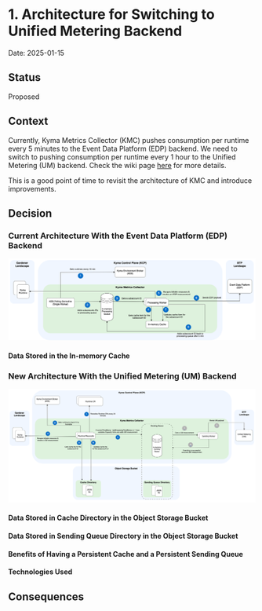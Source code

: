 # 1. Architecture for Switching to Unified Metering Backend

Date: 2025-01-15

## Status

Proposed

## Context

Currently, Kyma Metrics Collector (KMC) pushes consumption per runtime every 5 minutes to the Event Data Platform (EDP) backend.
We need to switch to pushing consumption per runtime every 1 hour to the Unified Metering (UM) backend.
Check the wiki page [here](https://wiki.one.int.sap/wiki/display/kyma/Advanced+Customer+Billing#AdvancedCustomerBilling-TargetPicture) for more details.

This is a good point of time to revisit the architecture of KMC and introduce improvements.




## Decision

### Current Architecture With the Event Data Platform (EDP) Backend

![arch](../assets/EDP_architecture.drawio.svg)

#### Data Stored in the In-memory Cache



### New Architecture With the Unified Metering (UM) Backend

![arch](../assets/UM_architecture.drawio.svg)

#### Data Stored in Cache Directory in the Object Storage Bucket

#### Data Stored in Sending Queue Directory in the Object Storage Bucket

#### Benefits of Having a Persistent Cache and a Persistent Sending Queue

#### Technologies Used





## Consequences

